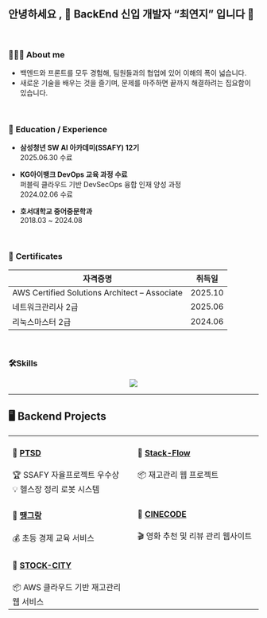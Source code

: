 ## 안녕하세요 , 🌟 BackEnd 신입 개발자 “최연지” 입니다 🌟

<br>

<h3>👩🏻‍💻 <b>About me</b></h3>

- 백엔드와 프론트를 모두 경험해, 팀원들과의 협업에 있어 이해의 폭이 넓습니다.
- 새로운 기술을 배우는 것을 즐기며, 문제를 마주하면 끝까지 해결하려는 집요함이 있습니다.
  
<br>


<h3>🏫 <b>Education / Experience</b></h3>

- **삼성청년 SW AI 아카데미(SSAFY) 12기**  
  2025.06.30 수료

- **KG아이뱅크 DevOps 교육 과정 수료**  
  퍼블릭 클라우드 기반 DevSecOps 융합 인재 양성 과정  
  2024.02.06 수료

- **호서대학교 중어중문학과**  
  2018.03 ~ 2024.08
  
<br>

<h3> 🪪 <b>Certificates</b></h3>

| 자격증명 | 취득일 |
|-----------|--------|
| AWS Certified Solutions Architect – Associate | 2025.10 |
| 네트워크관리사 2급 | 2025.06 |
| 리눅스마스터 2급 | 2024.06 |




<br>


<h3>🛠️<b>Skills</b></h3>
<p align="center">
<a href="https://skillicons.dev">
  <img src="https://skillicons.dev/icons?i=java,py,js,nodejs,react,vue,django,spring,gradle,postgres,mysql,aws,jenkins,docker,linux,nginx,git,github,gitlab,postman,idea,pycharm,vscode,notion" />
</a>

</p>


---

## 🖥️ <b>Backend Projects</b>

<table>
  <tr>
    <td width="50%" valign="top">
      <h4>🚀 <a href="https://github.com/yeonji3038/PTSD-PJT.git">PTSD</a></h4>
      🏆 SSAFY 자율프로젝트 우수상  
      <br/>💡 헬스장 정리 로봇 시스템
    </td>
    <td width="50%" valign="top">
      <h4>🚀 <a href="https://github.com/yeonji3038/StackFlow-PJT.git">Stack-Flow</a></h4>
      📦 재고관리 웹 프로젝트
    </td>
  </tr>
  <tr>
    <td width="50%" valign="top">
      <h4>🚀 <a href="https://github.com/yeonji3038/Ttaengrang-PJT.git">땡그랑</a></h4>
      💰 초등 경제 교육 서비스
    </td>
    <td width="50%" valign="top">
      <h4>🚀 <a href="https://github.com/yeonji3038/CineCode-PJT.git">CINECODE</a></h4>
      🎬 영화 추천 및 리뷰 관리 웹사이트
    </td>
  </tr>
  <tr>
    <td width="50%" valign="top">
      <h4>🚀 <a href="https://github.com/yeonji3038/STOCK-CITY-PJT.git">STOCK-CITY</a></h4>
      📦 AWS 클라우드 기반 재고관리 웹 서비스
    </td>
    <td></td> <!-- 여백용 -->
  </tr>
</table>


<!--
**yeonji3038/yeonji3038** is a ✨ _special_ ✨ repository because its `README.md` (this file) appears on your GitHub profile.

Here are some ideas to get you started:

- 🔭 I’m currently working on ...
- 🌱 I’m currently learning ...
- 👯 I’m looking to collaborate on ...
- 🤔 I’m looking for help with ...
- 💬 Ask me about ...
- 📫 How to reach me: ...
- 😄 Pronouns: ...
- ⚡ Fun fact: ...
-->
